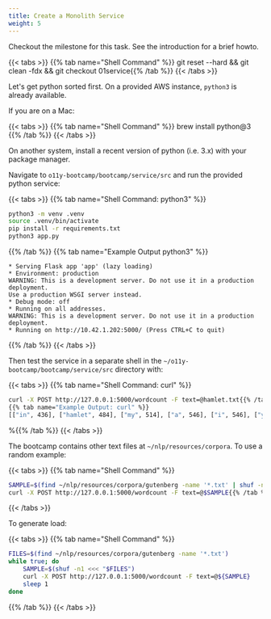 ```yaml
---
title: Create a Monolith Service
weight: 5
---
```

Checkout the milestone for this task. See the introduction for a brief howto.

{{< tabs >}}
{{% tab name="Shell Command" %}}
git reset --hard && git clean -fdx && git checkout 01service{{% /tab %}}
{{< /tabs >}}

Let's get python sorted first. On a provided AWS instance, `python3` is already available.

If you are on a Mac:

{{< tabs >}}
{{% tab name="Shell Command" %}}
brew install python@3
{{% /tab %}}
{{< /tabs >}}

On another system, install a recent version of python (i.e. 3.x) with your package manager.

Navigate to `o11y-bootcamp/bootcamp/service/src` and run the provided python service:

{{< tabs >}}
{{% tab name="Shell Command: python3" %}}

``` bash
python3 -m venv .venv
source .venv/bin/activate
pip install -r requirements.txt
python3 app.py
```

{{% /tab %}}
{{% tab name="Example Output python3" %}}

``` text
* Serving Flask app 'app' (lazy loading)
* Environment: production
WARNING: This is a development server. Do not use it in a production deployment.
Use a production WSGI server instead.
* Debug mode: off
* Running on all addresses.
WARNING: This is a development server. Do not use it in a production deployment.
* Running on http://10.42.1.202:5000/ (Press CTRL+C to quit)
```

{{% /tab %}}
{{< /tabs >}}

Then test the service in a separate shell in the `~/o11y-bootcamp/bootcamp/service/src` directory with:

{{< tabs >}}
{{% tab name="Shell Command: curl" %}}

``` bash
curl -X POST http://127.0.0.1:5000/wordcount -F text=@hamlet.txt{{% /tab %}}
{{% tab name="Example Output: curl" %}}
[["in", 436], ["hamlet", 484], ["my", 514], ["a", 546], ["i", 546], ["you", 550], ["of", 671], ["to", 763], ["and", 969], ["the", 1143]]
```

%{{% /tab %}}
{{< /tabs >}}

The bootcamp contains other text files at `~/nlp/resources/corpora`. To use a random example:

{{< tabs >}}
{{% tab name="Shell Command" %}}

``` bash
SAMPLE=$(find ~/nlp/resources/corpora/gutenberg -name '*.txt' | shuf -n1)
curl -X POST http://127.0.0.1:5000/wordcount -F text=@$SAMPLE{{% /tab %}}
```

{{< /tabs >}}

To generate load:

{{< tabs >}}
{{% tab name="Shell Command" %}}

``` bash
FILES=$(find ~/nlp/resources/corpora/gutenberg -name '*.txt')
while true; do
    SAMPLE=$(shuf -n1 <<< "$FILES")
    curl -X POST http://127.0.0.1:5000/wordcount -F text=@${SAMPLE}
    sleep 1
done
```

{{% /tab %}}
{{< /tabs >}}
